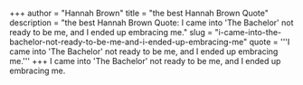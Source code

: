+++
author = "Hannah Brown"
title = "the best Hannah Brown Quote"
description = "the best Hannah Brown Quote: I came into 'The Bachelor' not ready to be me, and I ended up embracing me."
slug = "i-came-into-the-bachelor-not-ready-to-be-me-and-i-ended-up-embracing-me"
quote = '''I came into 'The Bachelor' not ready to be me, and I ended up embracing me.'''
+++
I came into 'The Bachelor' not ready to be me, and I ended up embracing me.
